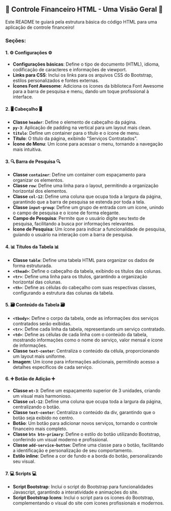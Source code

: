 ## 💸 Controle Financeiro HTML - Uma Visão Geral 💸

Este README te guiará pela estrutura básica do código HTML para uma aplicação de controle financeiro! 

### Seções:

#### 1. ⚙️ Configurações ⚙️

* **Configurações básicas**: Define o tipo de documento (HTML), idioma, codificação de caracteres e informações de viewport.
* **Links para CSS**: Inclui os links para os arquivos CSS do Bootstrap, estilos personalizados e fontes externas.  
* **Ícones Font Awesome**:  Adiciona os ícones da biblioteca Font Awesome para a barra de pesquisa e menu, dando um toque profissional à interface.

#### 2. 🖥️ Cabeçalho 🖥️

* **Classe `header`**: Define o elemento de cabeçalho da página.
* **`py-3`**: Aplicação de padding na vertical para um layout mais clean.
* **`titulo`**: Define um container para o título e o ícone de menu.
* **Título**: O título da página, exibindo "Serviços Contratados".
* **Ícone de Menu**:  Um ícone para acessar o menu, tornando a navegação mais intuitiva.

#### 3. 🔍 Barra de Pesquisa 🔍

* **Classe `container`**: Define um container com espaçamento para organizar os elementos.
* **Classe `row`**: Define uma linha para o layout, permitindo a organização horizontal dos elementos.
* **Classe `col-12`**: Define uma coluna que ocupa toda a largura da página, garantindo que a barra de pesquisa se estenda por toda a tela.
* **Classe `input-group`**: Define um grupo de entrada com um ícone, unindo o campo de pesquisa e o ícone de forma elegante.
* **Campo de Pesquisa**: Permite que o usuário digite seu texto de pesquisa, facilitando a busca por informações relevantes.
* **Ícone de Pesquisa**:  Um ícone para indicar a funcionalidade de pesquisa, guiando o usuário na interação com a barra de pesquisa.

#### 4. 📊 Títulos da Tabela 📊

* **Classe `table`**: Define uma tabela HTML para organizar os dados de forma estruturada.
* **`<thead>`**: Define o cabeçalho da tabela, exibindo os títulos das colunas.
* **`<tr>`**: Define uma linha para os títulos, garantindo a organização horizontal das colunas.
* **`<th>`**: Define as células do cabeçalho com suas respectivas classes, configurando a estrutura das colunas da tabela.

#### 5. 🗃️ Conteúdo da Tabela 🗃️

* **`<tbody>`**: Define o corpo da tabela, onde as informações dos serviços contratados serão exibidas.
* **`<tr>`**: Define cada linha da tabela, representando um serviço contratado.
* **`<td>`**: Define as células de cada linha com o conteúdo da tabela, mostrando informações como o nome do serviço, valor mensal e ícone de informações.
* **Classe `text-center`**: Centraliza o conteúdo da célula, proporcionando um layout mais uniforme.
* **Imagem**: Um ícone para informações adicionais,  permitindo acesso a detalhes específicos de cada serviço.

#### 6. ➕ Botão de Adição ➕

* **Classe `mt-3`**: Define um espaçamento superior de 3 unidades, criando um visual mais harmonioso.
* **Classe `col-12`**: Define uma coluna que ocupa toda a largura da página, centralizando o botão.
* **Classe `text-center`**: Centraliza o conteúdo da div, garantindo que o botão seja exibido no centro.
* **Botão**: Um botão para adicionar novos serviços, tornando o controle financeiro mais completo.
* **Classe `btn btn-primary`**: Define o estilo do botão utilizando Bootstrap, conferindo um visual moderno e profissional.
* **Classe `add-service-button`**: Define uma classe para o botão, facilitando a identificação e personalização de seu comportamento.
* **Estilo inline**: Define a cor de fundo e a borda do botão, personalizando seu visual.

#### 7. 💻 Scripts 💻

* **Script Bootstrap**: Inclui o script do Bootstrap para funcionalidades Javascript, garantindo a interatividade e animações do site.
* **Script Bootstrap Icons**: Inclui o script para os ícones do Bootstrap, complementando o visual do site com ícones profissionais e modernos.
